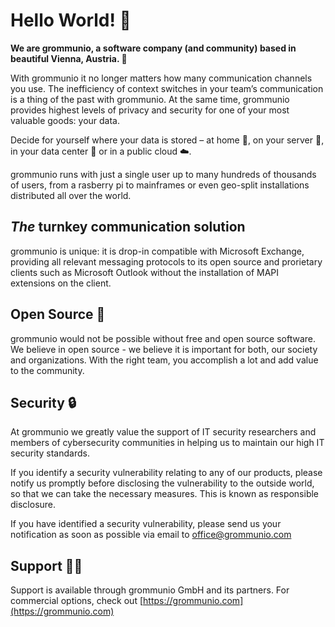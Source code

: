 # Hello World! 👋

**We are grommunio, a software company (and community) based in beautiful Vienna, Austria. :ferris_wheel:**

With grommunio it no longer matters how many communication channels you use. The inefficiency of context switches in your team’s communication is a thing of the past with grommunio. At the same time, grommunio provides highest levels of privacy and security for one of your most valuable goods: your data.

Decide for yourself where your data is stored – at home :house_with_garden:, on your server :office:, in your data center :night_with_stars: or in a public cloud :cloud:.

grommunio runs with just a single user up to many hundreds of thousands of users, from a rasberry pi to mainframes or even geo-split installations distributed all over the world.

## _The_ turnkey communication solution

grommunio is unique: it is drop-in compatible with Microsoft Exchange, providing all relevant messaging protocols to its open source and prorietary clients such as Microsoft Outlook without the installation of MAPI extensions on the client.

## Open Source :penguin:

grommunio would not be possible without free and open source software. We believe in open source - we believe it is important for both, our society and organizations. With the right team, you accomplish a lot and add value to the community.

## Security :lock:
At grommunio we greatly value the support of IT security researchers and members of cybersecurity communities in helping us to maintain our high IT security standards.

If you identify a security vulnerability relating to any of our products, please notify us promptly before disclosing the vulnerability to the outside world, so that we can take the necessary measures. This is known as responsible disclosure.

If you have identified a security vulnerability, please send us your notification as soon as possible via email to [office@grommunio.com](mailto:offica@grommunio.com)

## Support :mechanic:

Support is available through grommunio GmbH and its partners. For commercial options, check out [https://grommunio.com](https://grommunio.com)
